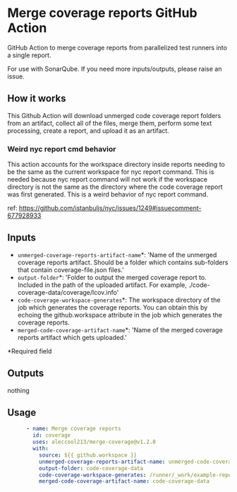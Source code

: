 # Merge coverage reports GitHub Action

GitHub Action to merge coverage reports from parallelized test runners into a single report. 

For use with SonarQube. If you need more inputs/outputs, please raise an issue.

## How it works

This Github Action will download unmerged code coverage report folders from an artifact, collect all of the files, merge them, perform some text processing, create a report, and upload it as an artifact.

### Weird nyc report cmd behavior

This action accounts for the workspace directory inside reports needing to be the same as the current workspace for nyc report command. This is needed because nyc report command will not work if the workspace directory is not the same as the directory where the code coverage report was first generated. This is a weird behavior of nyc report command.

ref: https://github.com/istanbuljs/nyc/issues/1249#issuecomment-677928933

## Inputs

- `unmerged-coverage-reports-artifact-name`*: 'Name of the unmerged coverage reports artifact. Should be a folder which contains sub-folders that contain coverage-file.json files.'
- `output-folder`*: 'Folder to output the merged coverage report to. Included in the path of the uploaded artifact. For example, ./code-coverage-data/coverage/lcov.info'
- `code-coverage-workspace-generates`*: The workspace directory of the job which generates the coverage reports. You can obtain this by echoing the github.workspace attribute in the job which generates the coverage reports.
- `merged-code-coverage-artifact-name`*: 'Name of the merged coverage reports artifact which gets uploaded.'

*Required field

## Outputs

nothing

## Usage

```yaml
      - name: Merge coverage reports
        id: coverage
        uses: aleccool213/merge-coverage@v1.2.0
        with:
          source: ${{ github.workspace }}
          unmerged-coverage-reports-artifact-name: unmerged-code-coverage-data
          output-folder: code-coverage-data
          code-coverage-workspace-generates: /runner/_work/example-repo/exmaple-repo
          merged-code-coverage-artifact-name: code-coverage-data
```